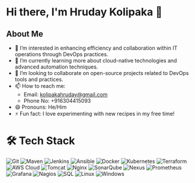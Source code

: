 # Hi there, I'm Hruday Kolipaka 👋
## About Me
- 👀 I’m interested in enhancing efficiency and collaboration within IT operations through DevOps practices.
- 🌱 I’m currently learning more about cloud-native technologies and advanced automation techniques.
- 💞️ I’m looking to collaborate on open-source projects related to DevOps tools and practices.
- 📫 How to reach me: 
  - Email: kolipakahruday@gmail.com  
  - Phone No: +916304415093  
- 😄 Pronouns: He/Him
- ⚡ Fun fact: I love experimenting with new recipes in my free time!

# 🛠 Tech Stack

![Git](https://img.icons8.com/color/96/000000/git.png) ![Maven](https://img.icons8.com/color/96/000000/java-maven.png) ![Jenkins](https://img.icons8.com/color/96/000000/jenkins.png) ![Ansible](https://img.icons8.com/color/96/000000/ansible.png) ![Docker](https://img.icons8.com/color/96/000000/docker.png) ![Kubernetes](https://img.icons8.com/color/96/000000/kubernetes.png) ![Terraform](https://img.icons8.com/color/96/000000/terraform.png) ![AWS Cloud](https://img.icons8.com/color/96/000000/amazon-web-services.png) ![Tomcat](https://img.icons8.com/color/96/000000/tomcat.png) ![Nginx](https://img.icons8.com/color/96/000000/nginx.png) ![SonarQube](https://img.icons8.com/color/96/000000/sonarqube.png) ![Nexus](https://img.icons8.com/color/96/000000/nexus.png) ![Prometheus](https://img.icons8.com/color/96/000000/prometheus.png) ![Grafana](https://img.icons8.com/color/96/000000/grafana.png) ![Nagios](https://img.icons8.com/color/96/000000/nagios.png) ![SQL](https://img.icons8.com/color/96/000000/sql.png) ![Linux](https://img.icons8.com/color/96/000000/linux.png) ![Windows](https://img.icons8.com/color/96/000000/windows-10.png)




<!---
Hruday143/Hruday143 is a ✨ special ✨ repository because its `README.md` (this file) appears on your GitHub profile.
You can click the Preview link to take a look at your changes.
--->
